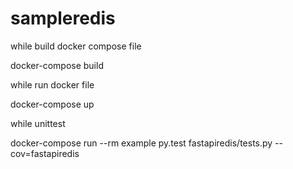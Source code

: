 # sampleredis

while build docker compose file 

docker-compose build

while run docker file 

docker-compose up

while unittest

docker-compose run --rm example py.test fastapiredis/tests.py --cov=fastapiredis
